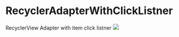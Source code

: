 # RecyclerAdapterWithClickListner
RecyclerView Adapter with item click listner
[![](https://jitpack.io/v/ashishgkwd534/RecyclerAdapterWithClickListner.svg)](https://jitpack.io/#ashishgkwd534/RecyclerAdapterWithClickListner)
